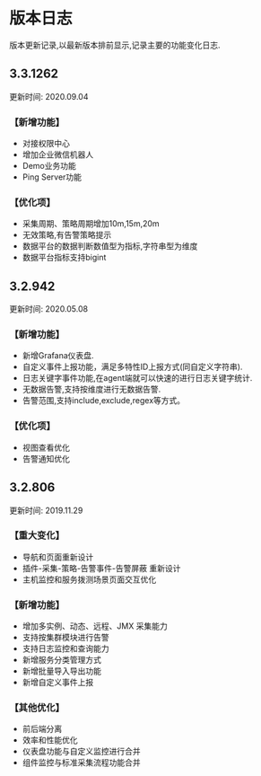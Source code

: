 # 版本日志

版本更新记录,以最新版本排前显示,记录主要的功能变化日志.

## 3.3.1262

更新时间: 2020.09.04

### 【新增功能】

* 对接权限中心
* 增加企业微信机器人
* Demo业务功能
* Ping Server功能

### 【优化项】

* 采集周期、策略周期增加10m,15m,20m
* 无效策略,有告警策略提示
* 数据平台的数据判断数值型为指标,字符串型为维度
* 数据平台指标支持bigint

## 3.2.942

更新时间: 2020.05.08

### 【新增功能】

* 新增Grafana仪表盘. 
* 自定义事件上报功能，满足多特性ID上报方式(同自定义字符串).
* 日志关键字事件功能,在agent端就可以快速的进行日志关键字统计. 
* 无数据告警,支持按维度进行无数据告警.
* 告警范围,支持include,exclude,regex等方式。

### 【优化项】

* 视图查看优化
* 告警通知优化


## 3.2.806

更新时间: 2019.11.29

### 【重大变化】

* 导航和页面重新设计
* 插件-采集-策略-告警事件-告警屏蔽 重新设计
* 主机监控和服务拨测场景页面交互优化

### 【新增功能】

* 增加多实例、动态、远程、JMX 采集能力
* 支持按集群模块进行告警
* 支持日志监控和查询能力
* 新增服务分类管理方式
* 新增批量导入导出功能
* 新增自定义事件上报

### 【其他优化】

* 前后端分离
* 效率和性能优化
* 仪表盘功能与自定义监控进行合并
* 组件监控与标准采集流程功能合并






